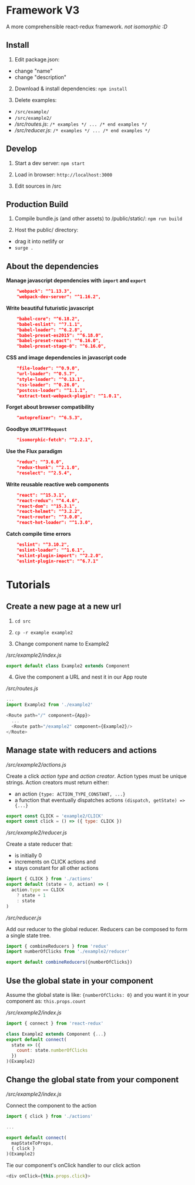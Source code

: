 Framework V3
============

A more comprehensible react-redux framework. *not isomorphic :D*

Install
-------

1. Edit package.json:
 + change "name"
 + change "description"

2. Download & install dependencies:
 `npm install`

3. Delete examples:
 + `/src/example/`
 + `/src/example2/`
 + */src/routes.js*: `/* examples */ ... /* end examples */`
 + */src/reducer.js*: `/* examples */ ... /* end examples */`


Develop
-------

1. Start a dev server:
 `npm start`

2. Load in browser:
 `http://localhost:3000`

3. Edit sources in /src


Production Build
----------------

1. Compile bundle.js (and other assets) to /public/static/:
 `npm run build`

2. Host the public/ directory:
 + drag it into netlify or
 + `surge .`



About the dependencies
----------------------

**Manage javascript dependencies with `import` and `export`**
```json
    "webpack": "^1.13.3",
    "webpack-dev-server": "^1.16.2",
```

**Write beautiful futuristic javascript**
```json
    "babel-core": "^6.18.2",
    "babel-eslint": "^7.1.1",
    "babel-loader": "^6.2.8",
    "babel-preset-es2015": "^6.18.0",
    "babel-preset-react": "^6.16.0",
    "babel-preset-stage-0": "^6.16.0",
```

**CSS and image dependencies in javascript code**
```json
    "file-loader": "^0.9.0",
    "url-loader": "^0.5.7",
    "style-loader": "^0.13.1",
    "css-loader": "^0.26.0",
    "postcss-loader": "^1.1.1",
    "extract-text-webpack-plugin": "^1.0.1",
```

**Forget about browser compatibility**
```json
    "autoprefixer": "^6.5.3",
```

**Goodbye `XMLHTTPRequest`**
```json
    "isomorphic-fetch": "^2.2.1",
```

**Use the Flux paradigm**
```json
    "redux": "^3.6.0",
    "redux-thunk": "^2.1.0",
    "reselect": "^2.5.4",
```

**Write reusable reactive web components**
```json
    "react": "^15.3.1",
    "react-redux": "^4.4.6",
    "react-dom": "^15.3.1",
    "react-helmet": "^3.2.2",
    "react-router": "^3.0.0",
    "react-hot-loader": "^1.3.0",
```

**Catch compile time errors**
```json
    "eslint": "^3.10.2",
    "eslint-loader": "^1.6.1",
    "eslint-plugin-import": "^2.2.0",
    "eslint-plugin-react": "^6.7.1"
```


Tutorials
========

Create a new page at a new url
------------------------------

1. `cd src`
2. `cp -r example example2`

3. Change component name to Example2

*/src/example2/index.js*
```javascript
export default class Example2 extends Component
```

4. Give the component a URL and nest it in our App route

*/src/routes.js*
```javascript
...
import Example2 from './example2'

<Route path="/" component={App}>
  ...
  <Route path="/example2" component={Example2}/>
</Route>
```


Manage state with reducers and actions
--------------------------------------

*/src/example2/actions.js*

Create a click *action type* and *action creator*.
Action types must be unique strings.
Action creators must return either:
 + an action `{type: ACTION_TYPE_CONSTANT, ...}`
 + a function that eventually dispatches actions `(dispatch, getState) => {...}`

```javascript
export const CLICK = 'example2/CLICK'
export const click = () => ({ type: CLICK })
```


*/src/example2/reducer.js*

Create a state reducer that:
 + is initially 0
 + increments on CLICK actions and
 + stays constant for all other actions

```javascript
import { CLICK } from './actions'
export default (state = 0, action) => (
  action.type == CLICK
    ? state + 1
    : state
)
```


*/src/reducer.js*

Add our reducer to the global reducer. Reducers can be composed to form a single state tree.

```javascript
import { combineReducers } from 'redux'
import numberOfClicks from './example2/reducer'

export default combineReducers({numberOfClicks})
```



Use the global state in your component
--------------------------------------

Assume the global state is like:
  `{numberOfClicks: 0}`
and you want it in your component as:
  `this.props.count`

*/src/example2/index.js*

```javascript
import { connect } from 'react-redux'
```

```javascript
class Example2 extends Component {...}
export default connect(
  state => ({
    count: state.numberOfClicks
  })
)(Example2)
```


Change the global state from your component
-------------------------------------------

*/src/example2/index.js*

Connect the component to the action

```javascript
import { click } from './actions'

...

export default connect(
  mapStateToProps,
  { click }
)(Example2)
```

Tie our component's onClick handler to our click action

```javascript
<div onClick={this.props.click}>
```
